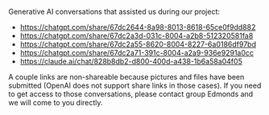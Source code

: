 Generative AI conversations that assisted us during our project:
- https://chatgpt.com/share/67dc2644-8a98-8013-8618-65ce0f9dd882
- https://chatgpt.com/share/67dc2a3d-031c-8004-a2b8-512320581fa8
- https://chatgpt.com/share/67dc2a55-8620-8004-8227-6a0186df97bd
- https://chatgpt.com/share/67dc2a71-391c-8004-a2a9-936e9291a0cc
- https://claude.ai/chat/828b8db2-d800-400d-a438-1b6a58a04f05

A couple links are non-shareable because pictures and files have been submitted (OpenAI does not support share links in those cases). If you need to get access to those conversations, please contact group Edmonds and we will come to you directly.